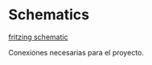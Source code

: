 Schematics
==========

[fritzing schematic](images/wiiproject_bb.png)

Conexiones necesarias para el proyecto.
